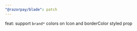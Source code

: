 ```yaml
---
"@razorpay/blade": patch
---
```


feat: support `brand*` colors on Icon and borderColor styled prop
